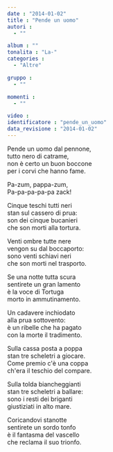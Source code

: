 ```yaml
---
date : "2014-01-02"
title : "Pende un uomo"
autori : 
  - ""

album : ""
tonalita : "La-"
categories : 
  - "Altre"

gruppo : 
  - ""

momenti : 
  - ""

video : 
identificatore : "pende_un_uomo"
data_revisione : "2014-01-02"
---
```

  
  
Pende un uomo dal pennone,  
tutto nero di catrame,  
non è certo un buon boccone  
per i corvi che hanno fame.  
  
  
Pa-zum, pappa-zum,  
Pa-pa-pa-pa-pa zack!  
  
  
  
Cinque teschi tutti neri  
stan sul cassero di prua:  
son dei cinque bucanieri  
che son morti alla tortura.  
  
  
Venti ombre tutte nere  
vengon su dal boccaporto:  
sono venti schiavi neri  
che son morti nel trasporto.  
  
  
Se una notte tutta scura  
sentirete un gran lamento  
è la voce di Tortuga  
morto in ammutinamento.  
  
  
Un cadavere inchiodato  
alla prua sottovento:  
è un ribelle che ha pagato  
con la morte il tradimento.  
  
  
Sulla cassa posta a poppa  
stan tre scheletri a giocare.  
Come premio c'è una coppa  
ch'era il teschio del compare.  
  
  
Sulla tolda biancheggianti  
stan tre scheletri a ballare:  
sono i resti dei briganti  
giustiziati in alto mare.  
  
  
Coricandovi stanotte  
sentirete un sordo tonfo  
è il fantasma del vascello  
che reclama il suo trionfo.  
  
